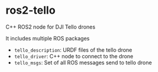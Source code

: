 # ros2-tello
C++ ROS2 node for DJI Tello drones

It includes multiple ROS packages
- `tello_description`: URDF files of the tello drone
- `tello_driver`: C++ node to connect to the drone
- `tello_msgs`: Set of all ROS messages send to tello drone
